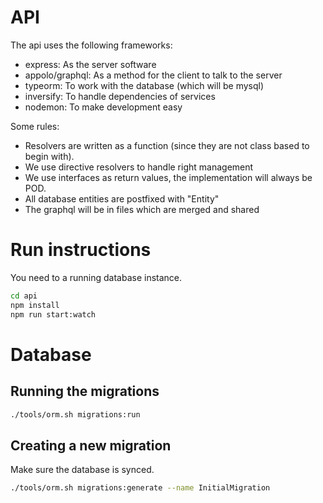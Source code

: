 # API

The api uses the following frameworks:

- express: As the server software
- appolo/graphql: As a method for the client to talk to the server
- typeorm: To work with the database (which will be mysql)
- inversify: To handle dependencies of services
- nodemon: To make development easy


Some rules:
- Resolvers are written as a function (since they are not class based to begin with).
- We use directive resolvers to handle right management
- We use interfaces as return values, the implementation will always be POD.
- All database entities are postfixed with "Entity"
- The graphql will be in files which are merged and shared

# Run instructions

You need to a running database instance.

```sh
cd api
npm install
npm run start:watch
```

# Database
## Running the migrations

```sh
./tools/orm.sh migrations:run 
```

## Creating a new migration

Make sure the database is synced.

```sh
./tools/orm.sh migrations:generate --name InitialMigration
```